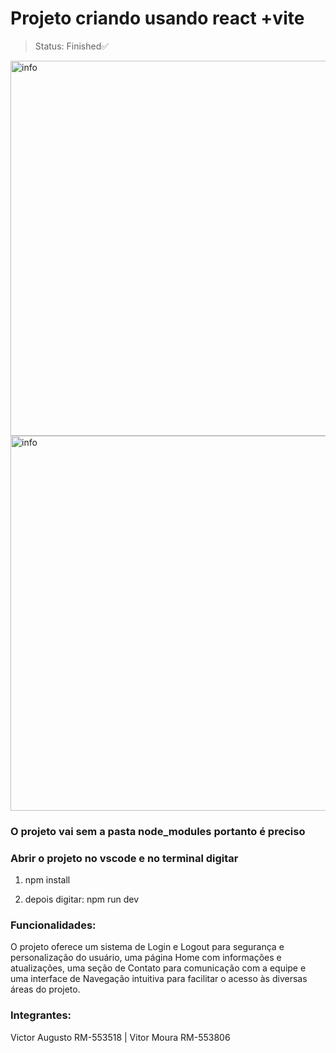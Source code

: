# Projeto criando usando react +vite
>Status: Finished✅

<img width="600" alt="info" src="https://github.com/Victor-Otsuga/WebDev-CP5/assets/143143995/e03d7e88-d6b5-40b1-9720-90decb0eff7f">
<img width="600" alt="info" src="https://github.com/Victor-Otsuga/WebDev-CP5/assets/105857027/3e599fe0-c729-47e6-9eda-4065045991cf">


### O projeto vai sem a pasta node_modules portanto é preciso 
### Abrir o projeto no vscode e no terminal digitar 

1) npm install

2) depois digitar: npm run dev

### Funcionalidades:

O projeto oferece um sistema de Login e Logout para segurança e personalização do usuário, 
uma página Home com informações e atualizações, uma seção de Contato para comunicação com a equipe e uma interface de 
Navegação intuitiva para facilitar o acesso às diversas áreas do projeto. 

### Integrantes:
Victor Augusto RM-553518 | Vitor Moura RM-553806

